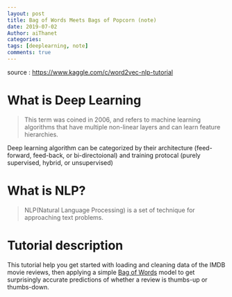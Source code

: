 ```yaml
---
layout: post
title: Bag of Words Meets Bags of Popcorn (note)
date: 2019-07-02
Author: aiThanet
categories: 
tags: [deeplearning, note]
comments: true
---
```

source : <https://www.kaggle.com/c/word2vec-nlp-tutorial>


# What is Deep Learning
> This term was coined in 2006, and refers to machine learning algorithms 
> that have multiple non-linear layers and can learn feature hierarchies.

Deep learning algorithm can be categorized by their architecture (feed-forward, 
feed-back, or bi-directoional) and training protocal (purely supervised, hybrid, 
or unsupervised)

# What is NLP?
> NLP(Natural Language Processing) is a set of technique for approaching text problems.

# Tutorial description
This tutorial help you get started with loading and cleaning data of the IMDB movie reviews,
then applying a simple [Bag of Words](https://en.wikipedia.org/wiki/Bag-of-words_model) model to get surprisingly accurate predictions of
whether a review is thumbs-up or thumbs-down.